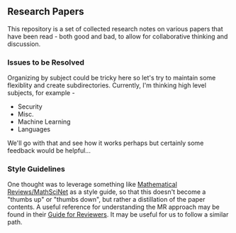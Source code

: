 ## Research Papers

This repository is a set of collected research notes on various papers
that have been read - both good and bad, to allow for collaborative thinking
and discussion.

### Issues to be Resolved

Organizing by subject could be tricky here so let's try to maintain
some flexiblity and create subdirectories.  Currently, I'm thinking
high level subjects, for example -

* Security
* Misc.
* Machine Learning
* Languages

We'll go with that and see how it works perhaps but certainly some
feedback would be helpful...

### Style Guidelines

One thought was to leverage something like
[Mathematical Reviews/MathSciNet](http://www.ams.org/publications/math-reviews/math-reviews)
as a style guide, so that this doesn't become  a "thumbs up" or
"thumbs down", but rather a distillation of the paper contents. A
useful reference for understanding the MR approach may be found in
their [Guide for Reviewers](https://mathscinet.ams.org/mresubs/guide-reviewers.html).
It may be useful for us to follow a similar path.

